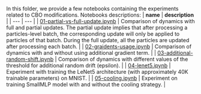 In this folder, we provide a few notebooks containing the experiments related to CBO modifications. Notebooks descriptions:
| **name** | **description** |
| --- | --- |
| [01-partial-vs-full-update.ipynb](https://github.com/Igor-Tukh/cbo-in-python/blob/master/notebooks/experiments/01-partial-vs-full-update.ipynb) | Comparison of dynamics with full and partial updates. The partial update implies that after processing a particles-level batch, the corresponding update will only be applied to particles of that batch. During the full update, all the particles are updated after processing each batch. |
| [02-graidents-usage.ipynb](https://github.com/Igor-Tukh/cbo-in-python/blob/master/notebooks/experiments/02-graidents-usage.ipynb) | Comparison of dynamics with and without using additional gradient term. |
| [03-additional-random-shift.ipynb](https://github.com/Igor-Tukh/cbo-in-python/blob/master/notebooks/experiments/03-additional-random-shift.ipynb) | Comparison of dynamics with different values of the threshold for additional random drift (epsilon). |
| [04-lenet5.ipynb](https://github.com/Igor-Tukh/cbo-in-python/blob/master/notebooks/experiments/04-lenet5.ipynb) | Experiment with training the LeNet5 architecture (with approximately 40K trainable parameters) on MNIST. |
| [05-cooling.ipynb](https://github.com/Igor-Tukh/cbo-in-python/blob/master/notebooks/experiments/05-cooling.ipynb) | Experiment on training SmallMLP model with and without the cooling strategy. |

